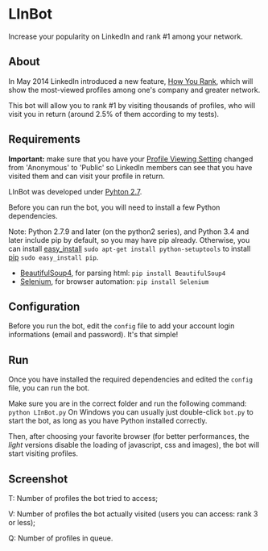 # LInBot
Increase your popularity on LinkedIn and rank #1 among your network.
## About
In May 2014 LinkedIn introduced a new feature, [How You Rank](https://www.linkedin.com/wvmx/profile/rankings), which will show the most-viewed profiles among one's company and greater network.

This bot will allow you to rank #1 by visiting thousands of profiles, who will visit you in return (around 2.5% of them according to my tests).
## Requirements
**Important:** make sure that you have your [Profile Viewing Setting](https://www.linkedin.com/settings/?trk=nav_account_sub_nav_settings) changed from 'Anonymous' to  'Public' so LinkedIn members can see that you have visited them and can visit your profile in return.

LInBot was developed under [Pyhton 2.7](https://www.python.org/downloads).

Before you can run the bot, you will need to install a few Python dependencies.

Note: Python 2.7.9 and later (on the python2 series), and Python 3.4 and later include pip by default, so you may have pip already. Otherwise, you can install [easy_install](https://pythonhosted.org/setuptools/easy_install.html) `sudo apt-get install python-setuptools` to install [pip](https://pypi.python.org/pypi/pip) `sudo easy_install pip`.

- [BeautifulSoup4](https://pypi.python.org/pypi/beautifulsoup4), for parsing html: `pip install BeautifulSoup4`
- [Selenium](http://www.seleniumhq.org/), for browser automation: `pip install Selenium`

## Configuration
Before you run the bot, edit the `config` file to add your account login informations (email and password). It's that simple!

## Run
Once you have installed the required dependencies and edited the `config` file, you can run the bot.

Make sure you are in the correct folder and run the following command: `python LInBot.py`
On Windows you can usually just double-click `bot.py` to start the bot, as long as you have Python installed correctly.

Then, after choosing your favorite browser (for better performances, the *light* versions disable the loading of javascript, css and images), the bot will start visiting profiles.

## Screenshot

T: Number of profiles the bot tried to access;

V: Number of profiles the bot actually visited (users you can access: rank 3 or less);

Q: Number of profiles in queue.
